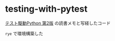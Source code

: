# testing-with-pytest

[テスト駆動Python 第2版](https://www.shoeisha.co.jp/book/detail/9784798177458) の読書メモと写経したコード

`rye` で環境構築した